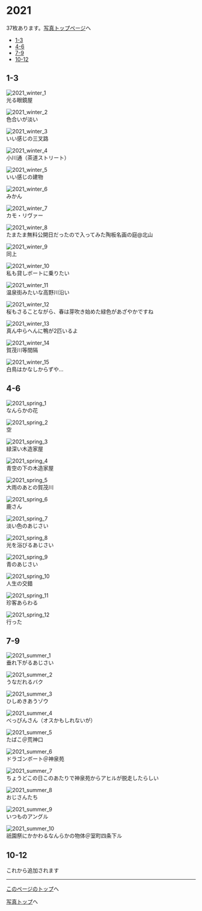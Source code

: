 # 2021

37枚あります。[写真トップページ](https://keisato0.github.io/pics/)へ

- [1-3](#1-3)
- [4-6](#4-6)
- [7-9](#7-9)
- [10-12](#10-12)

## 1-3

![2021_winter_1](../pics/2021/winter_1.jpg)  
光る眼鏡屋

![2021_winter_2](../pics/2021/winter_2.jpg)  
色合いが淡い

![2021_winter_3](../pics/2021/winter_3.jpg)  
いい感じの三叉路

![2021_winter_4](../pics/2021/winter_4.jpg)  
小川通（茶道ストリート）

![2021_winter_5](../pics/2021/winter_5.jpg)  
いい感じの建物

![2021_winter_6](../pics/2021/winter_6.jpg)  
みかん

![2021_winter_7](../pics/2021/winter_7.jpg)  
カモ・リヴァー

![2021_winter_8](../pics/2021/winter_8.jpg)  
たまたま無料公開日だったので入ってみた陶板名画の庭@北山

![2021_winter_9](../pics/2021/winter_9.jpg)  
同上

![2021_winter_10](../pics/2021/winter_10.jpg)  
私も貸しボートに乗りたい

![2021_winter_11](../pics/2021/winter_11.jpg)  
温泉街みたいな高野川沿い

![2021_winter_12](../pics/2021/winter_12.jpg)  
桜もさることながら、春は芽吹き始めた緑色があざやかですね

![2021_winter_13](../pics/2021/winter_13.jpg)  
真ん中らへんに鴨が2匹いるよ

![2021_winter_14](../pics/2021/winter_14.jpg)  
賀茂川等間隔

![2021_winter_15](../pics/2021/winter_15.jpg)  
白鳥はかなしからずや...

## 4-6

![2021_spring_1](../pics/2021/spring_1.jpg)  
なんらかの花

![2021_spring_2](../pics/2021/spring_2.jpg)  
空

![2021_spring_3](../pics/2021/spring_3.jpg)  
緑深い木造家屋

![2021_spring_4](../pics/2021/spring_4.jpg)  
青空の下の木造家屋

![2021_spring_5](../pics/2021/spring_5.jpg)  
大雨のあとの賀茂川

![2021_spring_6](../pics/2021/spring_6.jpg)  
鹿さん

![2021_spring_7](../pics/2021/spring_7.jpg)  
淡い色のあじさい

![2021_spring_8](../pics/2021/spring_8.jpg)  
光を浴びるあじさい

![2021_spring_9](../pics/2021/spring_9.jpg)  
青のあじさい

![2021_spring_10](../pics/2021/spring_10.jpg)  
人生の交錯

![2021_spring_11](../pics/2021/spring_11.jpg)  
珍客あらわる

![2021_spring_12](../pics/2021/spring_12.jpg)  
行った

## 7-9

![2021_summer_1](../pics/2021/summer_1.jpg)  
垂れ下がるあじさい

![2021_summer_2](../pics/2021/summer_2.jpg)  
うなだれるバク

![2021_summer_3](../pics/2021/summer_3.jpg)  
ひしめきあうゾウ

![2021_summer_4](../pics/2021/summer_4.jpg)  
べっぴんさん（オスかもしれないが）

![2021_summer_5](../pics/2021/summer_5.jpg)  
たばこ＠荒神口

![2021_summer_6](../pics/2021/summer_6.jpg)  
ドラゴンボート＠神泉苑

![2021_summer_7](../pics/2021/summer_7.jpg)  
ちょうどこの日このあたりで神泉苑からアヒルが脱走したらしい

![2021_summer_8](../pics/2021/summer_8.jpg)  
おじさんたち

![2021_summer_9](../pics/2021/summer_9.jpg)  
いつものアングル

![2021_summer_10](../pics/2021/summer_10.jpg)  
祇園祭にかかわるなんらかの物体＠室町四条下ル

## 10-12

これから追加されます

---
[このページのトップ](#2021)へ

[写真トップ](https://keisato0.github.io/pics/)へ
